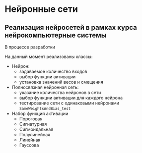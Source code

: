 # Нейронные сети
## Реализация нейросетей в рамках курса нейрокомпьютерные системы
В процессе разработки

На данный момент реализованы классы:
- Нейрон:
  - задаваемое количество входов
  - выбор функции активации
  - установка значений весов и смещения
- Полносвязная нейронная сеть: 
  - указание количества нейронов в сети 
  - выбор функции активации для каждого нейрона
  - тестирование сети с одинаковыми нейронами `SameWeightsAndBias_test`
- Набор функций активации
  - Пороговая
  - Сигнатурная
  - Сигмоидальная
  - Полулинейная
  - Линейная
  - Гауссова
